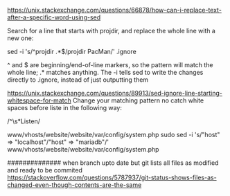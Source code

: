 https://unix.stackexchange.com/questions/66878/how-can-i-replace-text-after-a-specific-word-using-sed



Search for a line that starts with projdir, and replace the whole line with a new one:

sed -i 's/^projdir .*$/projdir PacMan/' .ignore

^ and $ are beginning/end-of-line markers, so the pattern will match the whole line; .* matches anything. The -i tells sed to write the changes directly to .ignore, instead of just outputting them

https://unix.stackexchange.com/questions/89913/sed-ignore-line-starting-whitespace-for-match
Change your matching pattern no catch white spaces before liste in the following way:

/^\s*Listen/

www/vhosts/website/website/var/config/system.php
sudo sed -i 's/"host" => "localhost"/"host" => "mariadb"/' www/vhosts/website/website/var/config/system.php



##############
when branch upto date but git lists all files as modified and ready to be commited
https://stackoverflow.com/questions/5787937/git-status-shows-files-as-changed-even-though-contents-are-the-same

